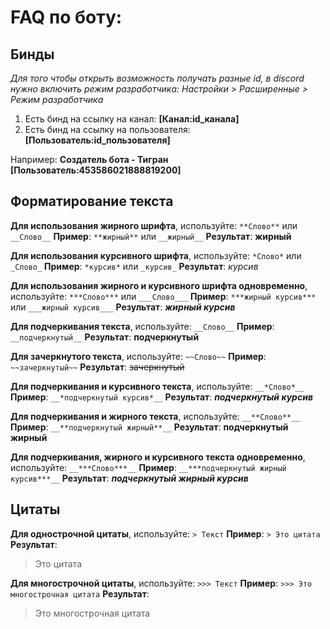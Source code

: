 # FAQ по боту:

## Бинды
*Для того чтобы открыть возможность получать разные id, в discord нужно включить режим разработчика:
Настройки > Расширенные > Режим разработчика*

1. Есть бинд на ссылку на канал: **[Канал:id_канала]**
2. Есть бинд на ссылку на пользователя: **[Пользователь:id_пользователя]**

Например:
**Создатель бота - Тигран [Пользователь\:453586021888819200]**

## Форматирование текста

**Для использования жирного шрифта**, используйте: `**Слово**` или `__Слово__`
**Пример**: `**жирный**` или `__жирный__`
**Результат**: **жирный**

**Для использования курсивного шрифта**, используйте: `*Слово*` или `_Слово_`
**Пример**: `*курсив*` или `_курсив_`
**Результат**: *курсив*

**Для использования жирного и курсивного шрифта одновременно**, используйте: `***Слово***` или `___Слово___`
**Пример**: `***жирный курсив***` или `___жирный курсив___`
**Результат**: ***жирный курсив***

**Для подчеркивания текста**, используйте: `__Слово__`
**Пример**: `__подчеркнутый__`
**Результат**: __подчеркнутый__

**Для зачеркнутого текста**, используйте: `~~Слово~~`
**Пример**: `~~зачеркнутый~~`
**Результат**: ~~зачеркнутый~~

**Для подчеркивания и курсивного текста**, используйте: `__*Слово*__`
**Пример**: `__*подчеркнутый курсив*__`
**Результат**: __*подчеркнутый курсив*__

**Для подчеркивания и жирного текста**, используйте: `__**Слово**__`
**Пример**: `__**подчеркнутый жирный**__`
**Результат**: __**подчеркнутый жирный**__

**Для подчеркивания, жирного и курсивного текста одновременно**, используйте: `__***Слово***__`
**Пример**: `__***подчеркнутый жирный курсив***__`
**Результат**: __***подчеркнутый жирный курсив***__

## Цитаты

**Для однострочной цитаты**, используйте: `> Текст`
**Пример**: `> Это цитата`
**Результат**:
> Это цитата

**Для многострочной цитаты**, используйте: `>>> Текст`
**Пример**: `>>> Это многострочная цитата`
**Результат**:
> Это многострочная цитата